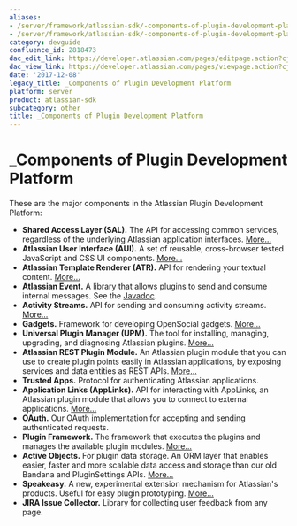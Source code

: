 ```yaml
---
aliases:
- /server/framework/atlassian-sdk/-components-of-plugin-development-platform-2818473.html
- /server/framework/atlassian-sdk/-components-of-plugin-development-platform-2818473.md
category: devguide
confluence_id: 2818473
dac_edit_link: https://developer.atlassian.com/pages/editpage.action?cjm=wozere&pageId=2818473
dac_view_link: https://developer.atlassian.com/pages/viewpage.action?cjm=wozere&pageId=2818473
date: '2017-12-08'
legacy_title: _Components of Plugin Development Platform
platform: server
product: atlassian-sdk
subcategory: other
title: _Components of Plugin Development Platform
---
```

# \_Components of Plugin Development Platform

These are the major components in the Atlassian Plugin Development Platform:

-   **Shared Access Layer (SAL).** The API for accessing common services, regardless of the underlying Atlassian application interfaces. [More...](/server/framework/atlassian-sdk/shared-access-layer)
-   **Atlassian User Interface (AUI).** A set of reusable, cross-browser tested JavaScript and CSS UI components. [More...](https://developer.atlassian.com/display/AUI)
-   **Atlassian Template Renderer (ATR).** API for rendering your textual content. [More...](/server/framework/atlassian-sdk/atlassian-template-renderer)
-   **Atlassian Event.** A library that allows plugins to send and consume internal messages. See the <a href="http://docs.atlassian.com/atlassian-event/" class="external-link">Javadoc</a>.
-   **Activity Streams.** API for sending and consuming activity streams. [More...](/server/framework/atlassian-sdk/activity-streams)
-   **Gadgets.** Framework for developing OpenSocial gadgets. [More...](https://developer.atlassian.com/display/GADGETS)
-   **Universal Plugin Manager (UPM).** The tool for installing, managing, upgrading, and diagnosing Atlassian plugins. [More...](https://developer.atlassian.com/display/UPM)
-   **Atlassian REST Plugin Module.** An Atlassian plugin module that you can use to create plugin points easily in Atlassian applications, by exposing services and data entities as REST APIs. [More...](/server/framework/atlassian-sdk/rest-api-development)
-   **Trusted Apps.** Protocol for authenticating Atlassian applications.
-   **Application Links (AppLinks).** API for interacting with AppLinks, an Atlassian plugin module that allows you to connect to external applications. [More...](/server/framework/atlassian-sdk/application-links)
-   **OAuth.** Our OAuth implementation for accepting and sending authenticated requests.
-   **Plugin Framework.** The framework that executes the plugins and manages the available plugin modules. [More...](/server/framework/atlassian-sdk/plugin-framework)
-   **Active Objects.** For plugin data storage. An ORM layer that enables easier, faster and more scalable data access and storage than our old Bandana and PluginSettings APIs. [More...](/server/framework/atlassian-sdk/active-objects)
-   **Speakeasy.** A new, experimental extension mechanism for Atlassian's products. Useful for easy plugin prototyping. [More...](/server/framework/atlassian-sdk/speakeasy)
-   **JIRA Issue Collector.** Library for collecting user feedback from any page.
